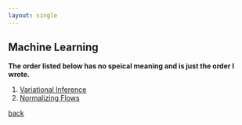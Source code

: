 ```yaml
---
layout: single
---
```


## Machine Learning

**The order listed below has no speical meaning and is just the order I wrote.**

1. [<u>Variational Inference</u>](./ML/variational_inference/variational_inference.md)
2. [<u>Normalizing Flows</u>](./ML/normalizing_flow/normalizing_flow.md)

[<u>back</u>](./index.md)
